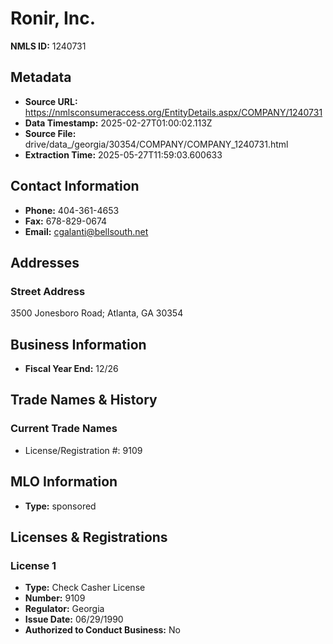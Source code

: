 # Ronir, Inc.

**NMLS ID:** 1240731

## Metadata
- **Source URL:** https://nmlsconsumeraccess.org/EntityDetails.aspx/COMPANY/1240731
- **Data Timestamp:** 2025-02-27T01:00:02.113Z
- **Source File:** drive/data_/georgia/30354/COMPANY/COMPANY_1240731.html
- **Extraction Time:** 2025-05-27T11:59:03.600633

## Contact Information
- **Phone:** 404-361-4653
- **Fax:** 678-829-0674
- **Email:** cgalanti@bellsouth.net

## Addresses
### Street Address
3500 Jonesboro Road; Atlanta, GA 30354

## Business Information
- **Fiscal Year End:** 12/26

## Trade Names & History
### Current Trade Names
- License/Registration #: 9109

## MLO Information
- **Type:** sponsored

## Licenses & Registrations

### License 1
- **Type:** Check Casher License
- **Number:** 9109
- **Regulator:** Georgia
- **Issue Date:** 06/29/1990
- **Authorized to Conduct Business:** No
